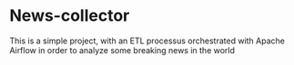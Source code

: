 # News-collector

This is a simple project, with an ETL processus orchestrated with Apache Airflow in order to analyze some breaking news in the world
